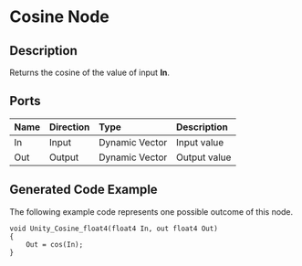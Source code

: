 # Cosine Node

## Description

Returns the cosine of the value of input **In**.

## Ports

| Name        | Direction           | Type  | Description |
|:------------ |:-------------|:-----|:---|
| In      | Input | Dynamic Vector | Input value |
| Out | Output      |    Dynamic Vector | Output value |

## Generated Code Example

The following example code represents one possible outcome of this node.

```
void Unity_Cosine_float4(float4 In, out float4 Out)
{
    Out = cos(In);
}
```